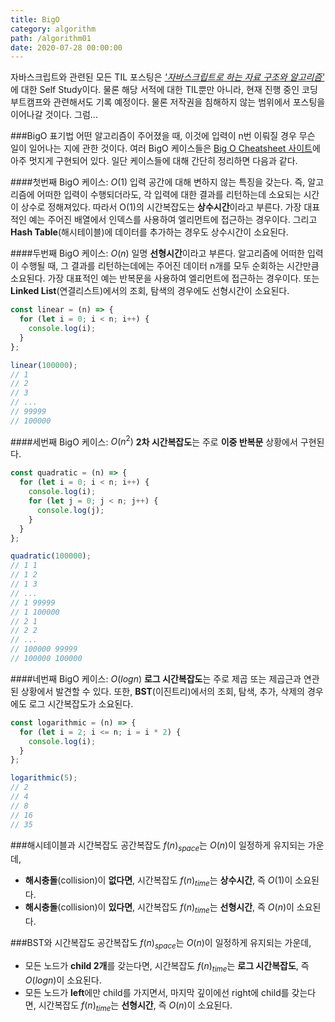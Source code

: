 ```yaml
---
title: BigO
category: algorithm
path: /algorithm01
date: 2020-07-28 00:00:00
---
```


자바스크립트와 관련된 모든 TIL 포스팅은 _['자바스크립트로 하는 자료 구조와 알고리즘'](https://www.kyobobook.co.kr/product/detailViewKor.laf?mallGb=KOR&ejkGb=KOR&barcode=9791161753447&orderClick=JAj)_ 에 대한 Self Study이다. 물론 해당 서적에 대한 TIL뿐만 아니라, 현재 진행 중인 코딩 부트캠프와 관련해서도 기록 예정이다. 물론 저작권을 침해하지 않는 범위에서 포스팅을 이어나갈 것이다. 그럼...

###BigO 표기법
어떤 알고리즘이 주어졌을 때, 이것에 입력이 n번 이뤄질 경우 무슨 일이 일어나는 지에 관한 것이다. 여러 BigO 케이스들은 [Big O Cheatsheet 사이트](https://www.bigocheatsheet.com/)에 아주 멋지게 구현되어 있다. 일단 케이스들에 대해 간단히 정리하면 다음과 같다.

####첫번째 BigO 케이스: $O(1)$
입력 공간에 대해 변하지 않는 특징을 갖는다. 즉, 알고리즘에 어떠한 입력이 수행되더라도, 각 입력에 대한 결과를 리턴하는데 소요되는 시간이 상수로 정해져있다. 따라서 O(1)의 시간복잡도는 **상수시간**이라고 부른다. 가장 대표적인 예는 주어진 배열에서 인덱스를 사용하여 엘리먼트에 접근하는 경우이다. 그리고 **Hash Table**(해시테이블)에 데이터를 추가하는 경우도 상수시간이 소요된다.

####두번째 BigO 케이스: $O(n)$
일명 **선형시간**이라고 부른다. 알고리즘에 어떠한 입력이 수행될 때, 그 결과를 리턴하는데에는 주어진 데이터 n개를 모두 순회하는 시간만큼 소요된다. 가장 대표적인 예는 반복문을 사용하여 엘리먼트에 접근하는 경우이다. 또는 **Linked List**(연결리스트)에서의 조회, 탐색의 경우에도 선형시간이 소요된다.

```js
const linear = (n) => {
  for (let i = 0; i < n; i++) {
    console.log(i);
  }
};

linear(100000);
// 1
// 2
// 3
// ...
// 99999
// 100000
```

####세번째 BigO 케이스: $O(n^2)$
**2차 시간복잡도**는 주로 **이중 반복문** 상황에서 구현된다.

```js
const quadratic = (n) => {
  for (let i = 0; i < n; i++) {
    console.log(i);
    for (let j = 0; j < n; j++) {
      console.log(j);
    }
  }
};

quadratic(100000);
// 1 1
// 1 2
// 1 3
// ...
// 1 99999
// 1 100000
// 2 1
// 2 2
// ...
// 100000 99999
// 100000 100000
```

####네번째 BigO 케이스: $O(log{n})$
**로그 시간복잡도**는 주로 제곱 또는 제곱근과 연관된 상황에서 발견할 수 있다. 또한, **BST**(이진트리)에서의 조회, 탐색, 추가, 삭제의 경우에도 로그 시간복잡도가 소요된다.

```js
const logarithmic = (n) => {
  for (let i = 2; i <= n; i = i * 2) {
    console.log(i);
  }
};

logarithmic(5);
// 2
// 4
// 8
// 16
// 35
```

###해시테이블과 시간복잡도
공간복잡도 $f(n)_{space}$는 $O(n)$이 일정하게 유지되는 가운데,

- **해시충돌**(collision)이 **없다면**, 시간복잡도 $f(n)_{time}$는 **상수시간**, 즉 $O(1)$이 소요된다.
- **해시충돌**(collision)이 **있다면**, 시간복잡도 $f(n)_{time}$는 **선형시간**, 즉 $O(n)$이 소요된다.

###BST와 시간복잡도
공간복잡도 $f(n)_{space}$는 $O(n)$이 일정하게 유지되는 가운데,

- 모든 노드가 **child 2개**를 갖는다면, 시간복잡도 $f(n)_{time}$는 **로그 시간복잡도**, 즉 $O(log{n})$이 소요된다.
- 모든 노드가 **left**에만 child를 가지면서, 마지막 깊이에선 right에 child를 갖는다면, 시간복잡도 $f(n)_{time}$는 **선형시간**, 즉 $O(n)$이 소요된다.
